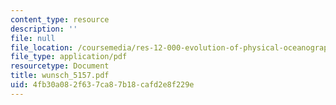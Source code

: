 ```yaml
---
content_type: resource
description: ''
file: null
file_location: /coursemedia/res-12-000-evolution-of-physical-oceanography-spring-2007/4fb30a082f637ca87b18cafd2e8f229e_wunsch_5157.pdf
file_type: application/pdf
resourcetype: Document
title: wunsch_5157.pdf
uid: 4fb30a08-2f63-7ca8-7b18-cafd2e8f229e
---
```


